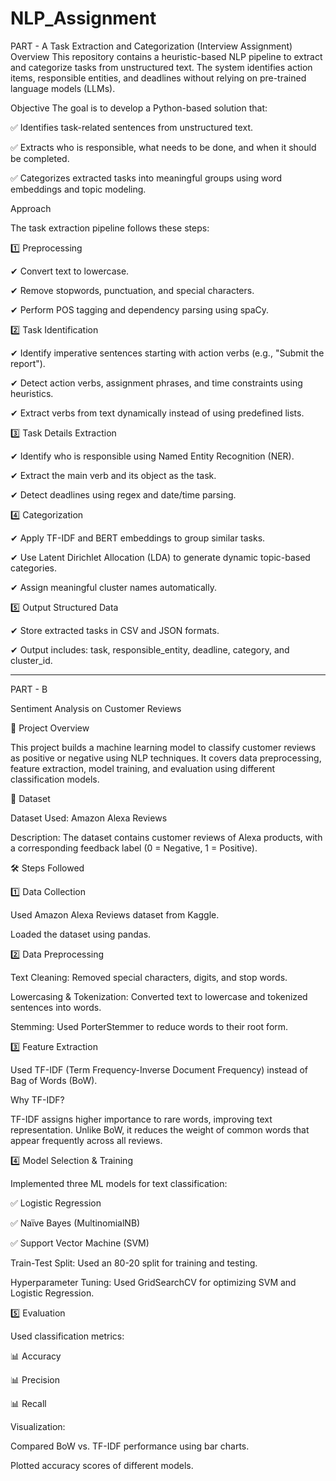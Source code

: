 # NLP_Assignment

PART - A
Task Extraction and Categorization (Interview Assignment)
Overview
This repository contains a heuristic-based NLP pipeline to extract and categorize tasks from unstructured text. The system identifies action items, responsible entities, and deadlines without relying on pre-trained language models (LLMs).

Objective
The goal is to develop a Python-based solution that:

✅ Identifies task-related sentences from unstructured text.

✅ Extracts who is responsible, what needs to be done, and when it should be completed.

✅ Categorizes extracted tasks into meaningful groups using word embeddings and topic modeling.


Approach

The task extraction pipeline follows these steps:

1️⃣ Preprocessing


✔ Convert text to lowercase.

✔ Remove stopwords, punctuation, and special characters.

✔ Perform POS tagging and dependency parsing using spaCy.

2️⃣ Task Identification


✔ Identify imperative sentences starting with action verbs (e.g., "Submit the report").

✔ Detect action verbs, assignment phrases, and time constraints using heuristics.

✔ Extract verbs from text dynamically instead of using predefined lists.

3️⃣ Task Details Extraction


✔ Identify who is responsible using Named Entity Recognition (NER).

✔ Extract the main verb and its object as the task.

✔ Detect deadlines using regex and date/time parsing.

4️⃣ Categorization


✔ Apply TF-IDF and BERT embeddings to group similar tasks.

✔ Use Latent Dirichlet Allocation (LDA) to generate dynamic topic-based categories.

✔ Assign meaningful cluster names automatically.

5️⃣ Output Structured Data


✔ Store extracted tasks in CSV and JSON formats.

✔ Output includes: task, responsible_entity, deadline, category, and cluster_id.

--------------------------------------------------------------------------------------------------------------------------------------------------------------------------------------------------------------------

PART - B

Sentiment Analysis on Customer Reviews

📌 Project Overview

This project builds a machine learning model to classify customer reviews as positive or negative using NLP techniques. It covers data preprocessing, feature extraction, model training, and evaluation using different classification models.

📂 Dataset

Dataset Used: Amazon Alexa Reviews

Description: The dataset contains customer reviews of Alexa products, with a corresponding feedback label (0 = Negative, 1 = Positive).

🛠 Steps Followed

1️⃣ Data Collection

Used Amazon Alexa Reviews dataset from Kaggle.

Loaded the dataset using pandas.

2️⃣ Data Preprocessing

Text Cleaning: Removed special characters, digits, and stop words.

Lowercasing & Tokenization: Converted text to lowercase and tokenized sentences into words.

Stemming: Used PorterStemmer to reduce words to their root form.

3️⃣ Feature Extraction

Used TF-IDF (Term Frequency-Inverse Document Frequency) instead of Bag of Words (BoW).

Why TF-IDF?

TF-IDF assigns higher importance to rare words, improving text representation.
Unlike BoW, it reduces the weight of common words that appear frequently across all reviews.

4️⃣ Model Selection & Training

Implemented three ML models for text classification:

✅ Logistic Regression

✅ Naïve Bayes (MultinomialNB)

✅ Support Vector Machine (SVM)

Train-Test Split: Used an 80-20 split for training and testing.

Hyperparameter Tuning: Used GridSearchCV for optimizing SVM and Logistic Regression.

5️⃣ Evaluation

Used classification metrics:

📊 Accuracy

📊 Precision

📊 Recall

Visualization:

Compared BoW vs. TF-IDF performance using bar charts.

Plotted accuracy scores of different models.
